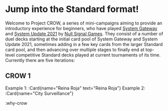 # Jump into the Standard format!
Welcome to Project CROW, a series of mini-campaigns aiming to provide an introductory experience for beginners, who have played [System Gateway](https://nullsignal.games/products/system-gateway/) and [System Update 2021](https://nullsignal.games/products/system-update-2021/) by [Null Signal Games](https://nullsignal.games/).
They consist of a number of duel decks starting at the initial card pool of System Gateway and System Update 2021, sometimes adding in a few key cards from the larger Standard card pool, and then advancing over multiple stages to finally end at top-level competitive Standard decks played at current tournaments of its time.
Currently there are five iterations:
## CROW 1
Example 1: :Card{name="Reina Roja" text="Reina Roja"}
Example 2: :Card{name="City Surveillance"}


:why-crow
